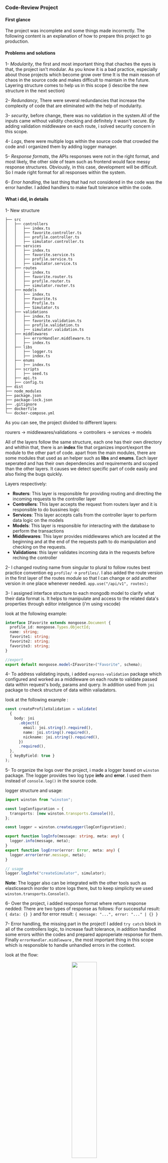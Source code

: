 ### Code-Review Project

#### First glance

The project was incomplete and some things made incorrectly.
The following content is an explanation of how to prepare this project to go production.

#### Problems and solutions

1- _Modularity_, the first and most important thing that chaches the eyes is that, the project isn't modular.
As you know it is a bad practice, especially about those projects which become grow over time
It is the main reason of chaos in the source code and makes difficult to maintain in the future.
Layering structure comes to help us in this scope (i describe the new structure in the next section)

2- _Redundancy_, There were several redundancies that increase the complexity of code that are eliminated with the help of modularity.

3- _security_, before change, there was no validation in the system.All of the inputs came without validity checking and definitely it wasn't secure.
By adding validation middleware on each route, i solved security concern in this scope.

4- _Logs_, there were multiple logs within the source code that crowded the code and i organized them by adding logger manager.

5- _Response formats_, the APIs responses were not in the right format, and most likely, the other side of team such as frontend would face messy response structures. Obviously, in this case, development will be difficult.
So I made right format for all responses within the system.

6- _Error handling_, the last thing that had not considered in the code was the error handler.
I added handlers to make fault tolerance within the code.

#### What i did, in details

1- New structure

    ├── src
    │   ├── controllers
    │   │   ├── index.ts
    │   │   ├── favorite.controller.ts
    │   │   ├── profile.controller.ts
    │   │   ├── simulator.controller.ts
    │   ├── services
    │   │   ├── index.ts
    │   │   ├── favorite.service.ts
    │   │   ├── profile.service.ts
    │   │   ├── simulator.service.ts
    │   ├── routes
    │   │   ├── index.ts
    │   │   ├── favorite.router.ts
    │   │   ├── profile.router.ts
    │   │   ├── simulator.router.ts
    │   ├── models
    │   │   ├── index.ts
    │   │   ├── Favorite.ts
    │   │   ├── Profile.ts
    │   │   ├── Simulator.ts
    │   ├── validations
    │   │   ├── index.ts
    │   │   ├── favorite.validation.ts
    │   │   ├── profile.validation.ts
    │   │   ├── simulator.validation.ts
    │   ├── middlewares
    │   │   ├── errorHandler.middleware.ts
    │   │   ├── index.ts
    │   ├── libs
    │   │   ├── logger.ts
    │   │   ├── index.ts
    │   ├── enums
    │   │   ├── index.ts
    │   ├── scripts
    │   │   ├── seed.ts
    │   ├── api.ts
    │   ├── config.ts
    ├── dist
    ├── node_modules
    ├── package.json
    ├── package-lock.json
    ├── .gitignore
    ├── dockerfile
    └── docker-compose.yml

As you can see, the project divided to different layers:

rourers → middlewares/validations → controllers → services → models

All of the layers follow the same structure, each one has their own directory and whithin that, there is an **index** file that organizes import/export the module to the other part of code.
apart from the main modules, there are some modules that used as an helper such as **libs** and **enums**.
Each layer seperated and has their own dependencies and requirements and scoped than the other layers.
It causes we detect specific part of code easily and also fixing the bugs quickly.

Layers respectively:

- **Routers**: This layer is responsible for providing routing and directing the incoming requests to the controller layer
- **Controllers**: This layer accepts the request from routers layer and it is responsible to do bussines logic
- **Services**: This layer accepts calls from the controller layer to perform data logic on the models
- **Models**: This layer is responsible for interacting with the database to perform the transactions
- **Middlewares**: This layer provides middlewares which are located at the beginning and at the end of the requests path to do manipulation and checking on the requests.
- **Validations**: this layer validates incoming data in the requests before reching the controller

2- I changed routing name from singular to plural to follow routes best practice convention eg `profile/` → `profiles/`.
I also added the route version in the first layer of the routes module so that I can change or add another version in one place whenever needed. `app.use("/api/v1", routes);`

3- I assigned interface structure to each mongodb model to clarify what their data format is.
It helps to manipulate and access to the related data's properties through editor inteligence (i'm using vscode)

look at the following example:

```typescript
interface IFavorite extends mongoose.Document {
  profile_id: mongoose.Types.ObjectId;
  name: string;
  favorite1: string;
  favorite2: string;
  favorite3: string;
}

//export
export default mongoose.model<IFavorite>("Favorite", schema);
```

4- To address validating inputs, i added `express-validation` package which configured and worked as a middleware on each route to validate passed data within request's body, params and query.
In addition used from `joi` package to check structure of data within valiadators.

look at the following example :

```typescript
const createProfileValidation = validate(
  {
    body: joi
      .object({
        email: joi.string().required(),
        name: joi.string().required(),
        nickname: joi.string().required(),
      })
      .required(),
  },
  { keyByField: true }
);
```

5- To organize the logs over the project, i made a logger based on `winston` package.
The logger provides two log type **info** and **error**.
I used them instead of `console.log()` in the source code.

logger structure and usage:

```typescript
import winston from "winston";

const logConfiguration = {
  transports: [new winston.transports.Console()],
};

const logger = winston.createLogger(logConfiguration);

export function logInfo(message: string, meta: any) {
  logger.info(message, meta);
}
export function logError(error: Error, meta: any) {
  logger.error(error.message, meta);
}

// usage
logger.logInfo("createSimulator", simulator);
```

**Note**: The logger also can be integrated with the other tools such as elasticsearch inorder to store logs there, but to keep simplicity we used `winston.transports.Console()`.

6- Over the project, i added response format where return response nedded:
There are two types of response as follows:
For successful result: `{ data: {} }` and for error result: `{ message: "...", error: "..." | {} }`

7- Error handling, the missing part in the project!
I added `try catch` block in all of the controllers logic, to increase fault tolerance, in addition handled some errors within the codes and prepared approperiate response for them.
Finally `errorHandler.middleware` , the most important thing in this scope which is responsible to handle unhandled errors in the context.

look at the flow:

<p align="center" width="100%">
    <img width="40%" src="https://github.com/saman-rajabii/code-review/assets/6452692/12bb0521-848d-4e92-8ac0-5af5a7d365fd"> 
<br>Request path</br>
</p>

Here is an example how errors handled in controller:

```typescript
async   function   getFavoritesByProfileId(
 request:   Request,
 response:   Response,
 next:   NextFunction
) {
    try {
         const { profile_id } =   request.params;
         const   profile   =   await   profileService.getProfileById(profile_id);

        if (!profile) {
            response.status(STATUS_CODES.NOT_FOUND).send({ message:   MESSAGES.PROFILE\_NOT\_FOUND });
        }
         const   favorites   =   await   favoriteService.getFavoritesByProfileId(profile_id);
         response.status(STATUS_CODES.SUCCESS).send({ data:   favorites });
    } catch (error) {
        next(error);
    }
}
```

##### Finally

To prepare the project for production, i dockerized it and added `docker-compose.yml` to gather two parties together backend and database.

---

**To start follow below steps:**

1- Add .env file in the root and like `.env.example`, then add your configuration there.

2- To run the project use this command: `docker-compose up -d`

3- To stop the project use this command `docker-compose down`

4- To run seed after the containers have been started, use this command `docker-compose exec test-backend /bin/sh -c "npm run seed"`
